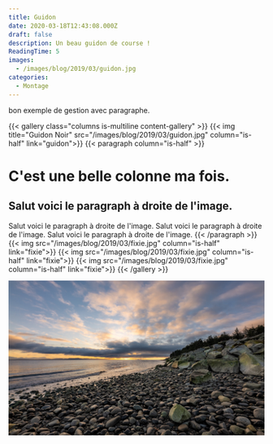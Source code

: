 ```yaml
---
title: Guidon
date: 2020-03-18T12:43:08.000Z
draft: false
description: Un beau guidon de course !
ReadingTime: 5
images:
  - /images/blog/2019/03/guidon.jpg
categories:
  - Montage
---
```

bon exemple de gestion avec paragraphe.

{{< gallery class="columns is-multiline content-gallery" >}}
{{< img title="Guidon Noir" src="/images/blog/2019/03/guidon.jpg" column="is-half" link="guidon">}}
{{< paragraph column="is-half" >}}
# C'est une belle colonne ma fois.
## Salut voici le paragraph à droite de l'image.
Salut voici le paragraph à droite de l'image.
Salut voici le paragraph à droite de l'image.
Salut voici le paragraph à droite de l'image.
{{< /paragraph >}}
{{< img src="/images/blog/2019/03/fixie.jpg" column="is-half" link="fixie">}}
{{< img src="/images/blog/2019/03/fixie.jpg" column="is-half" link="fixie">}}
{{< img src="/images/blog/2019/03/fixie.jpg" column="is-half" link="fixie">}}
{{< /gallery >}}


![Titre](public/images/gravel.jpg)
